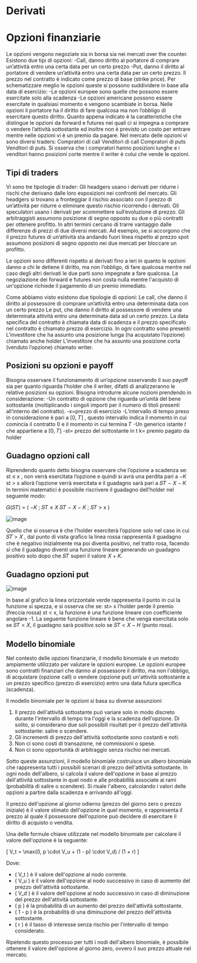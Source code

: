 # Derivati

# Opzioni finanziarie
Le opzioni vengono negoziate sia in borsa sia nei mercati over the counter. Esistono due tipi di 
opzioni: 
-Call, danno diritto al portatore di comprare un’attività entro una certa data per un certo 
prezzo 
-Put, danno il diritto al portatore di vendere un’attività entro una certa data per un certo 
prezzo. 
Il prezzo nel contratto è indicato come prezzo di base (strike price). 
Per schematizzare meglio le opzioni queste si possono suddividere in base alla data di esercizio: 
-Le opzioni europee sono quelle che possono essere esercitate solo alla scadenza 
-Le opzioni americane possono essere esercitate in qualsiasi momento e vengono scambiate 
in borsa.
Nelle opzioni il portatore ha il diritto di fare qualcosa ma non l’obbligo di esercitare questo diritto. 
Quanto appena indicato è la caratteristiche che distingue le opzioni da forward e futures nei quali 
ci si impegna a comprare o vendere l’attività sottostante ed inoltre non è previsto un costo per 
entrare mentre nelle opzioni vi è un premio da pagare.
Nel mercato delle opzioni vi sono diversi traders:
Compratori di call 
Venditori di call 
Compratori di puts 
Venditori di puts. 
Si osserva che i compratori hanno posizioni lunghe e i venditori hanno posizioni corte mentre il 
writer è colui che vende le opzioni.

## Tipi di traders
Vi sono tre tipologie di trader:
Gli headgers usano i derivati per ridurre i rischi che derivano dalle loro esposizioni nei 
confronti del mercato. Gli headgers si trovano a fronteggiar il rischio associato con il prezzo 
di un’attività per ridurre o eliminare questo rischio ricorrendo i derivati.
Gli speculatori usano i derivati per scommettere sull’evoluzione di prezzo.
Gli arbitraggisti assumono posizione di segno opposto su due o più contratti per ottenere 
profitto. In altri termini cercano di trarre vantaggio dalle differenze di prezzi di due diversi 
mercati. Ad esempio, se si accorgono che il prezzo futures di un’attività sta andando fuori 
linea rispetto al prezzo spot assumono posizioni di segno opposto nei due mercati per 
bloccare un profitto.

Le opzioni sono differenti rispetto ai derivati fino a ieri in quanto le opzioni danno a chi le detiene il 
diritto, ma non l’obbligo, di fare qualcosa mentre nel caso degli altri derivati le due parti sono 
impegnate a fare qualcosa.
La negoziazione dei forward e futures non costa nulla mentre l'acquisto di un'opzione richiede il
pagamento di un premio immediato. 

Come abbiamo visto esistono due tipologie di opzioni: 
Le call, che danno il diritto al possessore di comprare un’attività entro una determinata data 
con un certo prezzo
Le put, che danno il diritto al possessore di vendere una determinata attività entro una 
determinata data ad un certo prezzo. 
La data specifica del contratto è chiamata data di scadenza e il prezzo specificato nel contratto è
chiamato prezzo di esercizio. 
In ogni contratto sono presenti:
L’investitore che ha assunto una posizione lunga (ha acquistato l’opzione) chiamato anche 
holder 
L’investitore che ha assunto una posizione corta (venduto l’opzione) chiamato writer.

## Posizioni su opzioni e payoff
Bisogna osservare il funzionamento di un’opzione osservando il suo payoff sia per quanto riguarda 
l’holder che il writer, difatti di analizzeranno le relative posizioni su opzioni.
Bisogna introdurre alcune nozioni prendendo in considerazione:
-Un contratto di opzione che riguarda un’unità del bene sottostante (moltiplicando i singoli 
importi per il numero di titoli presenti all’interno del contratto). 
-x=prezzo di esercizio
-L’intervallo di tempo preso in considerazione è pari a [0, 𝑇] , questo intervallo indica il 
momento in cui comincia il contratto 0 e il momento in cui termina 𝑇
-Un generico istante 𝑡 che appartiene a [0, 𝑇]
-st= prezzo del sottostante in t
k= premio pagato da holder


## Guadagno opzioni call
Riprendendo quanto detto bisogna osservare che l’opzione a scadenza se:
st ≤ x , non verrà esercitata l’opzione e quindi si avrà una perdita pari a −𝐾
st > x allorà l’opzione verrà esercitata e il guadagno sarà pari a 𝑆𝑇 − 𝑋 − 𝐾
In termini matematici è possibile riscrivere il guadagno dell’holder nel seguente modo:

𝐺(𝑆𝑇) = (
−𝐾 ; 
𝑆𝑇 ≤ 𝑋
𝑆𝑇 − 𝑋 − 𝐾 ; 𝑆𝑇 > x )

![image](https://github.com/lreg8810/Derivati/assets/118115323/0efa3e0d-8d40-463b-95a1-6da25cb7ea42)

Quello che si osserva è che l’holder eserciterà l’opzione solo nel caso in cui 𝑆𝑇 > 𝑋 , dal punto di 
vista grafico la linea rossa rappresenta il guadagno che è negativo inizialmente ma poi diventa 
positivo, nel tratto rosa, facendo sì che il guadagno diventi una funzione lineare generando un 
guadagno positivo solo dopo che 𝑆𝑇 superi il valore 𝑋 + 𝐾.

## Guadagno opzioni put

![image](https://github.com/lreg8810/Derivati/assets/118115323/eecf0596-fb1a-4afe-a128-0675d47a7bd0)


In base al grafico la linea orizzontale verde rappresenta il punto in cui la funzione si spezza, e si 
osserva che se:
st> x l’holder perde il premio (freccia rossa)
st < x, la funzione è una funzione lineare con coefficiente angolare -1.
La seguente funzione lineare è bene che venga esercitata solo se 𝑆𝑇 < 𝑋, il guadagno sarà 
positivo solo se 𝑆𝑇 < 𝑋 − 𝐻 (punto rosa).

## Modello binomiale 

Nel contesto delle opzioni finanziarie, il modello binomiale è un metodo ampiamente utilizzato per valutare le opzioni europee. Le opzioni europee sono contratti finanziari che danno al possessore il diritto, ma non l'obbligo, di acquistare (opzione call) o vendere (opzione put) un'attività sottostante a un prezzo specifico (prezzo di esercizio) entro una data futura specifica (scadenza).

Il modello binomiale per le opzioni si basa su diverse assunzioni:
1. Il prezzo dell'attività sottostante può variare solo in modo discreto durante l'intervallo di tempo tra l'oggi e la scadenza dell'opzione. Di solito, si considerano due soli possibili risultati per il prezzo dell'attività sottostante: salire o scendere.
2. Gli incrementi di prezzo dell'attività sottostante sono costanti e noti.
3. Non ci sono costi di transazione, né commissioni o spese.
4. Non ci sono opportunità di arbitraggio senza rischio nei mercati.

Sotto queste assunzioni, il modello binomiale costruisce un albero binomiale che rappresenta tutti i possibili scenari di prezzo dell'attività sottostante. In ogni nodo dell'albero, si calcola il valore dell'opzione in base al prezzo dell'attività sottostante in quel nodo e alle probabilità associate ai rami (probabilità di salire o scendere). Si risale l'albero, calcolando i valori delle opzioni a partire dalla scadenza e arrivando all'oggi.

Il prezzo dell'opzione al giorno odierno (prezzo del giorno zero o prezzo iniziale) è il valore stimato dell'opzione in quel momento, e rappresenta il prezzo al quale il possessore dell'opzione può decidere di esercitare il diritto di acquisto o vendita.

Una delle formule chiave utilizzate nel modello binomiale per calcolare il valore dell'opzione è la seguente:

\[ V_t = \max(0, p \cdot V_u + (1 - p) \cdot V_d) / (1 + r) \]

Dove:
- \( V_t \) è il valore dell'opzione al nodo corrente.
- \( V_u \) è il valore dell'opzione al nodo successivo in caso di aumento del prezzo dell'attività sottostante.
- \( V_d \) è il valore dell'opzione al nodo successivo in caso di diminuzione del prezzo dell'attività sottostante.
- \( p \) è la probabilità di un aumento del prezzo dell'attività sottostante.
- \( 1 - p \) è la probabilità di una diminuzione del prezzo dell'attività sottostante.
- \( r \) è il tasso di interesse senza rischio per l'intervallo di tempo considerato.

Ripetendo questo processo per tutti i nodi dell'albero binomiale, è possibile ottenere il valore dell'opzione al giorno zero, ovvero il suo prezzo attuale nel mercato.

